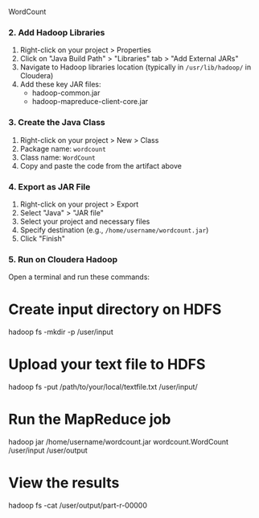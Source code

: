 WordCount

### 2. Add Hadoop Libraries

1. Right-click on your project > Properties
2. Click on "Java Build Path" > "Libraries" tab > "Add External JARs"
3. Navigate to Hadoop libraries location (typically in `/usr/lib/hadoop/` in Cloudera)
4. Add these key JAR files:
   - hadoop-common.jar
   - hadoop-mapreduce-client-core.jar

### 3. Create the Java Class

1. Right-click on your project > New > Class
2. Package name: `wordcount`
3. Class name: `WordCount`
4. Copy and paste the code from the artifact above

### 4. Export as JAR File

1. Right-click on your project > Export
2. Select "Java" > "JAR file"
3. Select your project and necessary files
4. Specify destination (e.g., `/home/username/wordcount.jar`)
5. Click "Finish"

### 5. Run on Cloudera Hadoop

Open a terminal and run these commands:


# Create input directory on HDFS
hadoop fs -mkdir -p /user/input

# Upload your text file to HDFS
hadoop fs -put /path/to/your/local/textfile.txt /user/input/

# Run the MapReduce job
hadoop jar /home/username/wordcount.jar wordcount.WordCount /user/input /user/output

# View the results
hadoop fs -cat /user/output/part-r-00000


